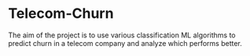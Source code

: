 # Telecom-Churn
The aim of the project is to use various classification ML algorithms to predict churn in a telecom company and analyze which performs better.
